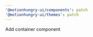 ```yaml
---
'@motionhungry-ui/components': patch
'@motionhungry-ui/themes': patch
---
```


Add container component
